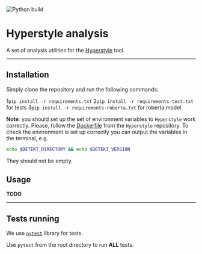 ![Python build](https://github.com/hyperskill/hyperstyle/workflows/Python%20build/badge.svg?branch=develop)

# Hyperstyle analysis

A set of analysis utilities for the [Hyperstyle](https://github.com/hyperskill/hyperstyle) tool.
  
---

## Installation

Simply clone the repository and run the following commands:

1`pip install -r requirements.txt`
2`pip install -r requirements-test.txt` for tests
3`pip install -r requirements-roberta.txt` for roberta model

**Note**: you should set up the set of environment variables to `Hyperstyle` work correctly.
Please, follow the [Dockerfile](https://github.com/hyperskill/hyperstyle/blob/bf3c6e2dc42290ad27f2d30ce42d84a53241544b/Dockerfile#L14-L40) 
from the `Hyperstyle` repository.
To check the environment is set up correctly you can output the variables in the terminal, e.g.
```bash
echo $DETEKT_DIRECTORY && echo $DETEKT_VERSION
```
They should not be empty.

## Usage

**TODO**

---

## Tests running

We use [`pytest`](https://docs.pytest.org/en/latest/contents.html) library for tests.

Use `pytest` from the root directory to run __ALL__ tests.

